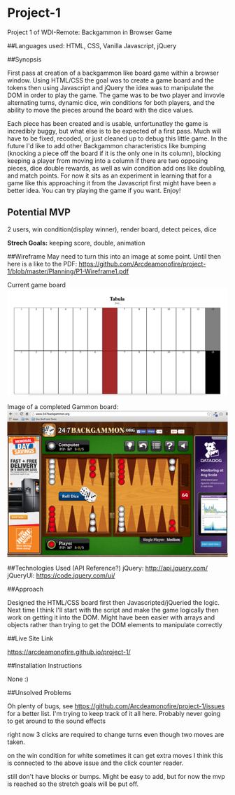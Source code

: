# Project-1
Project 1 of WDI-Remote: Backgammon in Browser Game

##Languages used: 
HTML, CSS, Vanilla Javascript, jQuery

##Synopsis

First pass at creation of a backgammon like board game within a browser window. Using HTML/CSS the goal was to create a game board and the tokens then using Javascript and jQuery the idea was to manipulate the DOM in order to play the game. The game was to be two player and invovle alternating turns, dynamic dice, win conditions for both players, and the ability to move the pieces around the board with the dice values.

Each piece has been created and is usable, unfortunatley the game is incredibly buggy, but what else is to be expected of a first pass. Much will have to be fixed, recoded, or just cleaned up to debug this little game. In the future I'd like to add other Backgammon characteristics like bumping (knocking a piece off the board if it is the only one in its column), blocking keeping a player from moving into a column if there are two opposing pieces, dice double rewards, as well as win condition add ons like doubling, and match points. For now it sits as an experiment in learning that for a game like this approaching it from the Javascript first might have been a better idea. You can try playing the game if you want. Enjoy!

## Potential MVP
2 users, win condition(display winner), render board, detect peices, dice

**Strech Goals:** keeping score, double, animation

##Wireframe
May need to turn this into an image at some point. Until then here is a like to the PDF: https://github.com/Arcdeamonofire/project-1/blob/master/Planning/P1-Wireframe1.pdf

Current game board
![alt text](https://github.com/Arcdeamonofire/project-1/blob/master/Planning/board.png)

Image of a completed Gammon board:
![alt text](https://github.com/Arcdeamonofire/project-1/blob/master/Planning/BG%20example%20site%20for%20visual%20reference.png)

##Technologies Used (API Reference?)
jQuery: http://api.jquery.com/
jQueryUI: https://code.jquery.com/ui/

##Approach

Designed the HTML/CSS board first then Javascripted/jQueried the logic.
Next time I think I'll start with the script and make the game logically then work on getting it into the DOM. Might have been easier with arrays and objects rather than trying to get the DOM elements to manipulate correctly

##Live Site Link

https://arcdeamonofire.github.io/project-1/

##Installation Instructions

None :)

##Unsolved Problems

Oh plenty of bugs, see https://github.com/Arcdeamonofire/project-1/issues for a better list. I'm trying to keep track of it all here. Probably never going to get around to the sound effects

right now 3 clicks are required to change turns even though two moves are taken.

on the win condition for white sometimes it can get extra moves I think this is connected to the above issue and the click counter reader.

still don't have blocks or bumps. Might be easy to add, but for now the mvp is reached so the stretch goals will be put off.